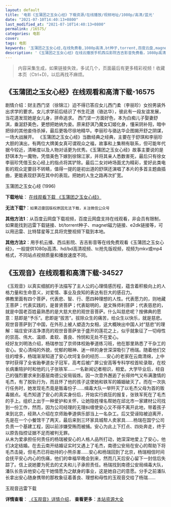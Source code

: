 ```yaml
---
layout: default
title: '电影《玉蒲团之玉女心经》下载资源/在线播放/视频地址/1080p/高清/蓝光'
date: "2021-07-10T14:40:13+0800"
last_modified_at: "2021-07-10T14:40:13+0800"
permalink: /16575/
categories: 电影
cover:
tags: 电影
keywords: '玉蒲团之玉女心经,在线免费看,1080p高清,bt种子,torrent,百度云盘,magnet,磁力链,迅雷下载资源'
description: '《玉蒲团之玉女心经》在线云播放手机西瓜影院吉吉影音免费看，1080p高清bd/hd未删减完整版和tc抢先枪版，mkv/mp4格式，附带bt/torrent种子、magnet/磁力链、百度云盘、网盘资源迅雷下载链接'
---
```


>内容采集生成，如果链接失效，多试几个，页面最后有更多精彩视频！收藏本页（Ctrl+D)，以后再找不麻烦。


## 《玉蒲团之玉女心经》在线观看和高清下载-16575

剧情介绍：财主西门坚（徐锦江）迫不得已答应女儿西门柔（李丽珍）女扮男装外出求学的要求。女儿求学前后结识了书生花道（骆达华），彼此有一段友谊发展，当花道发现她是女儿身，拼命追求。 西门坚一方面好色，本为白痴儿子娶妻舒淇，垂涎舒美色，更想把她纳为妾。原来舒淇乃魔女幻姬化身，懂采阴补阳，暗中把徐的其他妾侍杀掉，最后更吸尽徐地精华。李丽珍与骆达华企图揭开舒之阴谋，一场大战展开。 《玉蒲团之玉女心经》当数经典之经典，主要在于舒琪和李丽珍大胆的演出，有两位大牌美女真可谓观众之福，故事和上集稍有联系，但可能年代据今较近，清晰度以及人物对话更为优秀。《玉蒲团之玉女心经》故事主要说的是舒琪本为一魔物，凭借美色下嫁到徐锦江家，并将其亲人悉数害死，最后只有徐女李丽珍凭借玉女心经上的指点将其铲除。最后二女对峙场面尤为精彩，爱好此类电影的观众定要目不转睛，值得一提的是初出道的舒琪还演唱了本片的多首主题曲插曲，更能表现舒淇在其中的表现。把她的人生之路再次扩宽。


玉蒲团之玉女心经 (1996)

**下载地址**： [在线观看下载 《玉蒲团之玉女心经》](https://www.btbtdy.me/btdy/dy3985.html) 


**无法下载?**：`如果迅雷因版权原因无法下载，关注微信公众号 `

**其他方法1**：从百度云网盘下载视频，百度云网盘支持在线观看，非会员有限制，如果能找到迅雷下载链接、bt/torrent种子、magnet磁力链接、e2dk链接等，可以用迅雷、比特彗星等工具将完整视频下载到本地。

**其他方法2**：用手机云播、西瓜影院、吉吉影音等在线免费观看《玉蒲团之玉女心经》，一般提供1080p高清、hd/bd高清视频、tc抢先版视频，视频为mkv或mp4格式，不同站点视频质量和播放速度不同。


## 《玉观音》在线观看和高清下载-34527

《玉观音》以真实细腻的手法描写了主人公的心理情感历程，蕴含着积极向上的人格力量和生命意义，对爱情、事业及良知的表达有巨大的感召力。<br />佛教里面有四个菩萨，代表悲、智、行、愿四种理想的人性。代表愿力的，则地藏王菩萨；代表实践的，是普贤菩萨；代表聪明的，是文殊师利菩萨；代表慈悲的，就是中国老百姓最熟悉的是大慈大悲的观世音菩萨。什么叫慈悲呢？按佛典的愿意：慈即是“予乐”。悲即是“拔苦”。拔除众生的痛苦，给众生以快乐，就是慈悲。观世音菩萨到了中国，在外形上被人塑造为女相，这大概映出中国人对“慈悲”的理解：端庄安详洁净漂亮的观世音菩萨坐于盛开的莲花之上，似乎就象征了一切母性的崇高、伟大、温顺、柔软、善良、怜悯和无处不在爱心。<br />经好友刘明浩介绍，杨瑞参加了京师体校跆拳道练习班，他在那里熟悉了干杂工的安心。安心清纯的外貌，忧郁的眼神、迷一样的身世深深吸引了杨瑞。随着他们交往的增多，杨瑞渐渐知道了安心坎坷复杂的经历……安心的老家在云南清绵，上中学时获得了全省跆拳道女子冠军，高考后被广屏公安高等专科学校首轮录取，在校长病重陪护时和他的儿子张铁军……一名新闻记者相识，相爱。大学毕业后，经自己的强烈要求来到基层南德公安局锻炼。因一次意外邂逅了长得帅气又布满激情的毛杰，有了脱轨行为，而且怀了他的孩子这使她和铁军的婚姻破灭了。而在一次执行任务时，她发现毛杰竟是贩毒份子……缉毒大队一举歼灭了以毛杰父母为首的贩毒据点。毛杰知道了安心的真实身份后，开始实行疯狂的报复，张铁军死在了毛杰的手上。组织上出于一种爱护和关怀，让她隐姓埋名帮她在邱北市一家建材公司找到一份工作，然而，因为公司经理的无理纠缠使安心又不得不离开此地，带着孩子来到北京，经熟人介绍在京师跆拳道俱乐部当上一名杂工。后又受诬陷被迫离开，先是在一个小餐馆干了两天，最后来到三环家具城帮人卖家具&hellip;…杨瑞在国宁公司负责一个基建工程，因以前涉嫌受贿而被捕。安心为此上下打点、四处奔走，终于以原告指控证据不足而被判无罪。<br />从未为爱承担任何责任的杨瑞被安心的人格人品所打动，她深深地爱上了安心，他们决定结婚。在去云南开结婚证实时又遇上了毛杰，南德公安局在安心的帮助下将毛杰击毙，但毛杰已将劫持的小熊杀害&hellip;…安心和杨瑞回到了北京，杨瑞相信时间会抚平安心内心的伤痛，他们的幸福早晚会到来，然而几天后安心留下一封信后失踪了。信上说她要为死去的丈夫和儿子承担责任。杨瑞找到南德公安局缉毒大队，潘队长告诉他安心在干她情愿为之献身的事业，这是她自己的意愿。分手之前潘队长拿出安心随身携带的那枚象征着善良、理想和母性的玉观音交给了杨瑞……


玉观音迅雷下载

**详情查看**： [《玉观音》详情介绍](/movie/34527/)， **查看更多**：[本站资源大全](/movie/t/all/)

